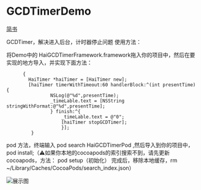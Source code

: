 # GCDTimerDemo
[简书](https://www.jianshu.com/p/b3d9a6d46675)

GCDTimer，解决进入后台，计时器停止问题  使用方法：

将Demo中的 HaiGCDTimerFramework.framework拖入你的项目中，然后在要实现的地方导入，并实现下面方法：
```   if ([_timeLable.text intValue] &lt;= 0)   
      {        
        HaiTimer *haiTimer = [HaiTimer new];     
        [haiTimer timerWithTimeout:60 handlerBlock:^(int presentTime) {                    
                NSLog(@"%d",presentTime);            
                _timeLable.text = [NSString stringWithFormat:@"%d",presentTime];        
                } finish:^{                    
                    _timeLable.text = @"0";           
                    [haiTimer stopGCDTimer];        
                    }];    
         }  
```

pod 方法，终端输入 pod search HaiGCDTimerPod ,然后导入到你的项目中，pod install;（⚠️如果你本地的cocoapods的索引搜索不到，请先更新cocoapods，方法： pod setup（初始化） 完成后，移除本地缓存，rm ~/Library/Caches/CocoaPods/search_index.json） 


![展示图](https://github.com/diankuanghuolong/GCDTimerDemo/blob/master/GCDTimer/showImages/HaiGCDTimer.gif)
